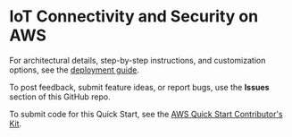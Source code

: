 # IoT Connectivity and Security on AWS
 
For architectural details, step-by-step instructions, and customization options, see the [deployment guide](https://fwd.aws/BKGMB?).
 
To post feedback, submit feature ideas, or report bugs, use the **Issues** section of this GitHub repo.
 
To submit code for this Quick Start, see the [AWS Quick Start Contributor's Kit](https://aws-quickstart.github.io/).
